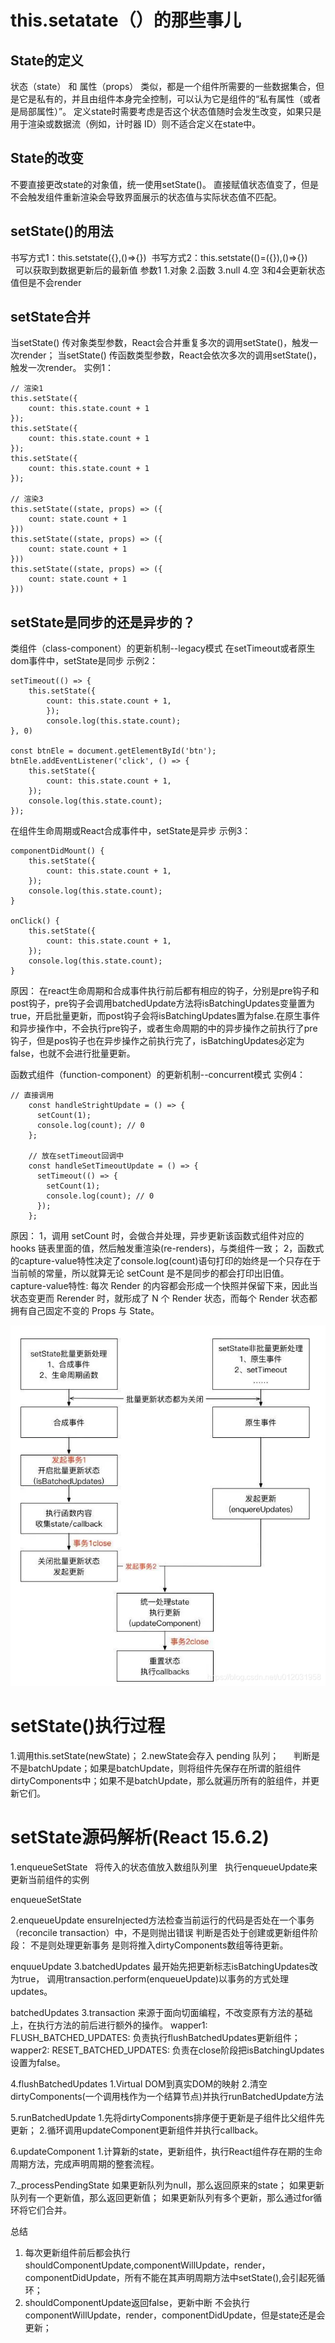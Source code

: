 # this.setatate（）的那些事儿

## State的定义
状态（state） 和 属性（props） 类似，都是一个组件所需要的一些数据集合，但是它是私有的，并且由组件本身完全控制，可以认为它是组件的“私有属性（或者是局部属性）”。
定义state时需要考虑是否这个状态值随时会发生改变，如果只是用于渲染或数据流（例如，计时器 ID）则不适合定义在state中。

## State的改变
不要直接更改state的对象值，统一使用setState()。
直接赋值状态值变了，但是不会触发组件重新渲染会导致界面展示的状态值与实际状态值不匹配。

## setState()的用法
书写方式1：this.setstate({},()=>{}) 
书写方式2：this.setstate(()=({}),()=>{})    可以获取到数据更新后的最新值
参数1
1.对象
2.函数
3.null
4.空
3和4会更新状态值但是不会render

## setState合并
当setState() 传对象类型参数，React会合并重复多次的调用setState()，触发一次render；
当setState() 传函数类型参数，React会依次多次的调用setState()，触发一次render。
实例1：
```
// 渲染1
this.setState({
    count: this.state.count + 1
});
this.setState({
    count: this.state.count + 1
}); 
this.setState({
    count: this.state.count + 1
});

// 渲染3
this.setState((state, props) => ({
    count: state.count + 1
}))
this.setState((state, props) => ({
    count: state.count + 1
}))
this.setState((state, props) => ({
    count: state.count + 1
}))
```

## setState是同步的还是异步的？
类组件（class-component）的更新机制--legacy模式
在setTimeout或者原生dom事件中，setState是同步
示例2：
```
setTimeout(() => {
    this.setState({
        count: this.state.count + 1,
        });
        console.log(this.state.count);
}, 0)

const btnEle = document.getElementById('btn');
btnEle.addEventListener('click', () => {
    this.setState({
        count: this.state.count + 1,
    });
    console.log(this.state.count);
});
```

在组件生命周期或React合成事件中，setState是异步
示例3：
```
componentDidMount() {
    this.setState({
        count: this.state.count + 1,
    });
    console.log(this.state.count);
}

onClick() {
    this.setState({
        count: this.state.count + 1,
    });
    console.log(this.state.count);
}
```

原因：
在react生命周期和合成事件执行前后都有相应的钩子，分别是pre钩子和post钩子，pre钩子会调用batchedUpdate方法将isBatchingUpdates变量置为true，开启批量更新，而post钩子会将isBatchingUpdates置为false.在原生事件和异步操作中，不会执行pre钩子，或者生命周期的中的异步操作之前执行了pre钩子，但是pos钩子也在异步操作之前执行完了，isBatchingUpdates必定为false，也就不会进行批量更新。



函数式组件（function-component）的更新机制--concurrent模式
实例4：

```
// 直接调用
    const handleStrightUpdate = () => {
      setCount(1);
      console.log(count); // 0
    };
  
    // 放在setTimeout回调中
    const handleSetTimeoutUpdate = () => {
      setTimeout(() => {
        setCount(1);
        console.log(count); // 0
      });
    };
```

原因：
1，调用 setCount 时，会做合并处理，异步更新该函数式组件对应的 hooks 链表里面的值，然后触发重渲染(re-renders)，与类组件一致；
2，函数式的capture-value特性决定了console.log(count)语句打印的始终是一个只存在于当前帧的常量，所以就算无论 setCount 是不是同步的都会打印出旧值。
capture-value特性: 每次 Render 的内容都会形成一个快照并保留下来，因此当状态变更而 Rerender 时，就形成了 N 个 Render 状态，而每个 Render 状态都拥有自己固定不变的 Props 与 State。

![同步异步分析图](./stickPicture.png)

# setState()执行过程
1.调用this.setState(newState)；
2.newState会存入 pending 队列；
     判断是不是batchUpdate；如果是batchUpdate，则将组件先保存在所谓的脏组件dirtyComponents中；如果不是batchUpdate，那么就遍历所有的脏组件，并更新它们。



# setState源码解析(React 15.6.2)
1.enqueueSetState
  将传入的状态值放入数组队列里
  执行enqueueUpdate来更新当前组件的实例

enqueueSetState

2.enqueueUpdate
ensureInjected方法检查当前运行的代码是否处在一个事务（reconcile transaction）中，不是则抛出错误
判断是否处于创建或更新组件阶段：
不是则处理更新事务
是则将推入dirtyComponents数组等待更新。

enquueUpdate
3.batchedUpdates
最开始先把更新标志isBatchingUpdates改为true，
调用transaction.perform(enqueueUpdate)以事务的方式处理updates。

batchedUpdates
3.transaction
来源于面向切面编程，不改变原有方法的基础上，在执行方法的前后进行额外的操作。
wapper1:
FLUSH_BATCHED_UPDATES: 负责执行flushBatchedUpdates更新组件；
wapper2:
RESET_BATCHED_UPDATES: 负责在close阶段把isBatchingUpdates设置为false。


4.flushBatchedUpdates
1.Virtual DOM到真实DOM的映射
2.清空dirtyComponents(一个调用栈作为一个结算节点)并执行runBatchedUpdate方法

 5.runBatchedUpdate
1.先将dirtyComponents排序便于更新是子组件比父组件先更新；
2.循环调用updateComponent更新组件并执行callback。

6.updateComponent
1.计算新的state，更新组件，执行React组件存在期的生命周期方法，完成声明周期的整套流程。


7._processPendingState
如果更新队列为null，那么返回原来的state；
如果更新队列有一个更新值，那么返回更新值；
如果更新队列有多个更新，那么通过for循环将它们合并。



总结 
1. 每次更新组件前后都会执行shouldComponentUpdate,componentWillUpdate，render，componentDidUpdate，所有不能在其声明周期方法中setState(),会引起死循环；
2. shouldComponentUpdate返回false，更新中断 不会执行componentWillUpdate，render，componentDidUpdate，但是state还是会更新；